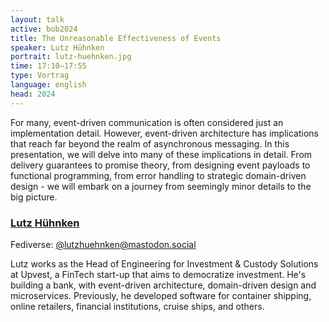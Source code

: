 ```yaml
---
layout: talk
active: bob2024
title: The Unreasonable Effectiveness of Events
speaker: Lutz Hühnken
portrait: lutz-huehnken.jpg
time: 17:10–17:55
type: Vortrag
language: english
head: 2024
---
```


For many, event-driven communication is often considered just an
implementation detail. However, event-driven architecture has
implications that reach far beyond the realm of asynchronous
messaging. In this presentation, we will delve into many of these
implications in detail. From delivery guarantees to promise theory,
from designing event payloads to functional programming, from error
handling to strategic domain-driven design - we will embark on a
journey from seemingly minor details to the big picture.

### [Lutz Hühnken](https://www.reactivesystems.eu/)

Fediverse: [@lutzhuehnken@mastodon.social](https://mastodon.social/@lutzhuehnken)

Lutz works as the Head of Engineering for Investment & Custody
Solutions at Upvest, a FinTech start-up that aims to democratize
investment. He's building a bank, with event-driven architecture,
domain-driven design and microservices. Previously, he developed
software for container shipping, online retailers, financial
institutions, cruise ships, and others.
